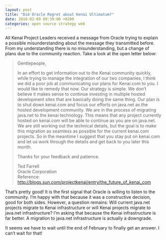 ```yaml
---
layout: post
title: "Did Oracle Regret about Kenai Ultimatum?"
date: 2010-02-09 09:39:00 +0200
categories: open source strategy web
---
```


All Kenai Project Leaders received a message from Oracle trying to explain a possible misunderstanding about the message they transmitted before. From my understanding there is no misunderstanding, but a change of plans due to the community reaction. Take a look at the open letter below:

> Gentlepeople,
>
> In an effort to get information out to the Kenai community quickly, while trying to manage the integration of our two companies, I think we did a poor job at communicating our plans for Kenai.com to you. I would like to remedy that now. Our strategy is simple. We don’t believe it makes sense to continue investing in multiple hosted development sites that are basically doing the same thing. Our plan is to shut down kenai.com and focus our efforts on java.net as the hosted development community. We are in the process of migrating java.net to the kenai technology. This means that any project currently hosted on kenai.com will be able to continue as you are on java.net. We are still working out the technical details, but the goal is to make this migration as seamless as possible for the current kenai.com projects. So in the meantime I suggest that you stay put on kenai.com and let us work through the details and get back to you later this month.
>
> Thanks for your feedback and patience.
>
> Ted Farrell<br/>Oracle Corporation<br/>Reference: http://blogs.sun.com/projectkenai/entry/the_future_of_kenai_com

That’s pretty good! It is the first signal that Oracle is willing to listen to the community. I’m happy with that because it was a constructive decision, good for both sides. However, a question remains: Will current java.net projects migrate to Kenai infrastructure or will Kenai projects migrate to java.net infrastructure? I’m asking that because the Kenai infrastructure is far better. A migration to java.net infrastructure is actually a downgrade.

It seems we have to wait until the end of February to finally get an answer. I can’t wait for that!
